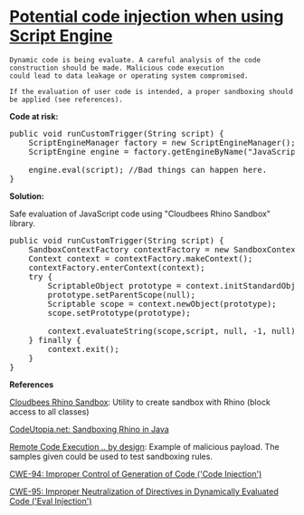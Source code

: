 # [Potential code injection when using Script Engine](https://find-sec-bugs.github.io/bugs.htm#SCRIPT_ENGINE_INJECTION)

    Dynamic code is being evaluate. A careful analysis of the code construction should be made. Malicious code execution
    could lead to data leakage or operating system compromised.

    If the evaluation of user code is intended, a proper sandboxing should be applied (see references).

**Code at risk:**

<pre>
public void runCustomTrigger(String script) {
    ScriptEngineManager factory = new ScriptEngineManager();
    ScriptEngine engine = factory.getEngineByName("JavaScript");

    engine.eval(script); //Bad things can happen here.
}</pre>

**Solution:**

Safe evaluation of JavaScript code using "Cloudbees Rhino Sandbox" library.  

<pre>
public void runCustomTrigger(String script) {
    SandboxContextFactory contextFactory = new SandboxContextFactory();
    Context context = contextFactory.makeContext();
    contextFactory.enterContext(context);
    try {
        ScriptableObject prototype = context.initStandardObjects();
        prototype.setParentScope(null);
        Scriptable scope = context.newObject(prototype);
        scope.setPrototype(prototype);

        context.evaluateString(scope,script, null, -1, null);
    } finally {
        context.exit();
    }
}</pre>

**References**  

[Cloudbees Rhino Sandbox](https://github.com/cloudbees/rhino-sandbox): Utility to create sandbox with Rhino (block access to all classes)  

[CodeUtopia.net: Sandboxing Rhino in Java](https://codeutopia.net/blog/2009/01/02/sandboxing-rhino-in-java/)  

[Remote Code Execution .. by design](https://blog.h3xstream.com/2014/11/remote-code-execution-by-design.html): Example of malicious payload. The samples given could be used to test sandboxing rules.  

[CWE-94: Improper Control of Generation of Code ('Code Injection')](https://cwe.mitre.org/data/definitions/94.html)  

[CWE-95: Improper Neutralization of Directives in Dynamically Evaluated Code ('Eval Injection')](https://cwe.mitre.org/data/definitions/95.html)